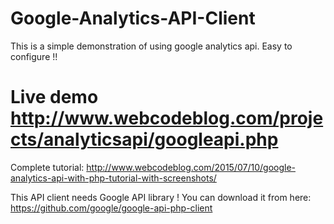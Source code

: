 # Google-Analytics-API-Client

This is a simple demonstration of using google analytics api. Easy to configure !!

# Live demo http://www.webcodeblog.com/projects/analyticsapi/googleapi.php

Complete tutorial: http://www.webcodeblog.com/2015/07/10/google-analytics-api-with-php-tutorial-with-screenshots/

This API client needs Google API library ! You can download it from here: https://github.com/google/google-api-php-client

